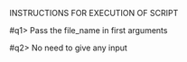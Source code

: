 INSTRUCTIONS FOR EXECUTION OF SCRIPT

#q1> Pass the file_name in first arguments

#q2> No need to give any input

